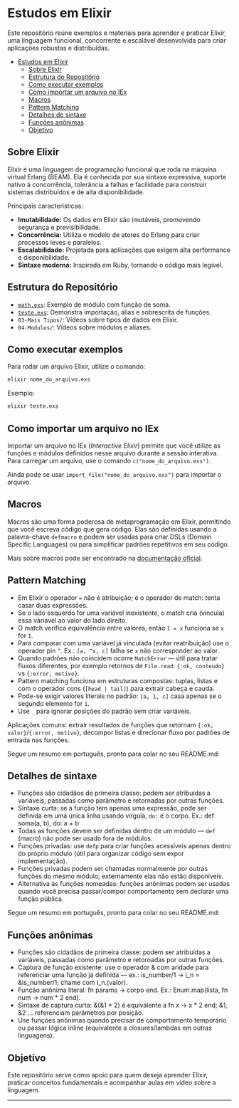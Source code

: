 # Estudos em Elixir

Este repositório reúne exemplos e materiais para aprender e praticar Elixir, uma linguagem funcional, concorrente e escalável desenvolvida para criar aplicações robustas e distribuídas.

- [Estudos em Elixir](#estudos-em-elixir)
  - [Sobre Elixir](#sobre-elixir)
  - [Estrutura do Repositório](#estrutura-do-repositório)
  - [Como executar exemplos](#como-executar-exemplos)
  - [Como importar um arquivo no IEx](#como-importar-um-arquivo-no-iex)
  - [Macros](#macros)
  - [Pattern Matching](#pattern-matching)
  - [Detalhes de sintaxe](#detalhes-de-sintaxe)
  - [Funções anônimas](#funções-anônimas)
  - [Objetivo](#objetivo)

## Sobre Elixir

Elixir é uma linguagem de programação funcional que roda na máquina virtual Erlang (BEAM). Ela é conhecida por sua sintaxe expressiva, suporte nativo à concorrência, tolerância a falhas e facilidade para construir sistemas distribuídos e de alta disponibilidade.

Principais características:

- **Imutabilidade:** Os dados em Elixir são imutáveis, promovendo segurança e previsibilidade.
- **Concorrência:** Utiliza o modelo de atores do Erlang para criar processos leves e paralelos.
- **Escalabilidade:** Projetada para aplicações que exigem alta performance e disponibilidade.
- **Sintaxe moderna:** Inspirada em Ruby, tornando o código mais legível.

## Estrutura do Repositório

- [`math.exs`](math.exs): Exemplo de módulo com função de soma.
- [`teste.exs`](teste.exs): Demonstra importação, alias e sobrescrita de funções.
- `03-Mais Tipos/`: Vídeos sobre tipos de dados em Elixir.
- `04-Modulos/`: Vídeos sobre módulos e aliases.

## Como executar exemplos

Para rodar um arquivo Elixir, utilize o comando:

```sh
elixir nome_do_arquivo.exs
```

Exemplo:

```sh
elixir teste.exs
```

## Como importar um arquivo no IEx

Importar um arquivo no IEx (*Interactive Elixir*) permite que você utilize as funções e módulos definidos nesse arquivo durante a sessão interativa. Para carregar um arquivo, use o comando `c("nome_do_arquivo.exs")`.

Ainda pode se usar `import_file("nome_do_arquivo.exs")` para importar o arquivo.

## Macros

Macros são uma forma poderosa de metaprogramação em Elixir, permitindo que você escreva código que gera código. Elas são definidas usando a palavra-chave `defmacro` e podem ser usadas para criar DSLs (Domain Specific Languages) ou para simplificar padrões repetitivos em seu código.

Mais sobre macros pode ser encontrado na [documentação oficial](https://hexdocs.pm/elixir/Macro.html).

## Pattern Matching

- Em Elixir o operador `=` não é atribuição; é o operador de match: tenta casar duas expressões.
- Se o lado esquerdo for uma variável inexistente, o match cria (vincula) essa variável ao valor do lado direito.
- O match verifica equivalência entre valores, então `1 = x` funciona se `x` for `1`.
- Para comparar com uma variável já vinculada (evitar reatribuição) use o operador pin `^`. Ex.: `[a, ^x, c]` falha se `x` não corresponder ao valor.
- Quando padrões não coincidem ocorre `MatchError` — útil para tratar fluxos diferentes, por exemplo retornos de `File.read`: `{:ok, conteudo}` vs `{:error, motivo}`.
- Pattern matching funciona em estruturas compostas: tuplas, listas e com o operador cons (`[head | tail]`) para extrair cabeça e cauda.
- Pode-se exigir valores literais no padrão: `[a, 1, c]` casa apenas se o segundo elemento for `1`.
- Use `_` para ignorar posições do padrão sem criar variáveis.

Aplicações comuns: extrair resultados de funções que retornam `{:ok, valor}`/`{:error, motivo}`, decompor listas e direcionar fluxo por padrões de entrada nas funções.

Segue um resumo em português, pronto para colar no seu README.md:

## Detalhes de sintaxe

- Funções são cidadãos de primeira classe: podem ser atribuídas a variáveis, passadas como parâmetro e retornadas por outras funções.
- Sintaxe curta: se a função tem apenas uma expressão, pode ser definida em uma única linha usando vírgula, `do:` e o corpo. Ex.: def soma(a, b), do: a + b
- Todas as funções devem ser definidas dentro de um módulo — `def` (macro) não pode ser usado fora de módulos.
- Funções privadas: use `defp` para criar funções acessíveis apenas dentro do próprio módulo (útil para organizar código sem expor implementação).
- Funções privadas podem ser chamadas normalmente por outras funções do mesmo módulo; externamente elas não estão disponíveis.
- Alternativa às funções nomeadas: funções anônimas podem ser usadas quando você precisa passar/compor comportamento sem declarar uma função pública.

Segue um resumo em português, pronto para colar no seu README.md:

## Funções anônimas

- Funções são cidadãos de primeira classe: podem ser atribuídas a variáveis, passadas como parâmetro e retornadas por outras funções.
- Captura de função existente: use o operador & com aridade para referenciar uma função já definida — ex.: is_number/1 → i_n = &is_number/1; chame com i_n.(valor).
- Função anônima literal: fn params -> corpo end. Ex.: Enum.map(lista, fn num -> num * 2 end).
- Sintaxe de captura curta: &(&1 * 2) é equivalente a fn x -> x * 2 end; &1, &2 ... referenciam parâmetros por posição.
- Use funções anônimas quando precisar de comportamento temporário ou passar lógica inline (equivalente a closures/lambdas em outras linguagens).

## Objetivo

Este repositório serve como apoio para quem deseja aprender Elixir, praticar conceitos fundamentais e acompanhar aulas em vídeo sobre a linguagem.

---

